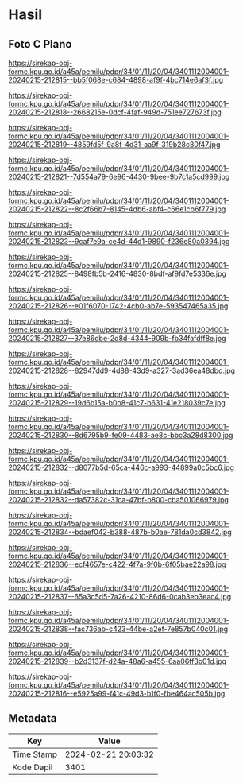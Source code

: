 # Hasil

## Foto C Plano

https://sirekap-obj-formc.kpu.go.id/a45a/pemilu/pdpr/34/01/11/20/04/3401112004001-20240215-212815--bb5f068e-c684-4898-af9f-4bc714e6af3f.jpg

https://sirekap-obj-formc.kpu.go.id/a45a/pemilu/pdpr/34/01/11/20/04/3401112004001-20240215-212818--2668215e-0dcf-4faf-949d-751ee727673f.jpg

https://sirekap-obj-formc.kpu.go.id/a45a/pemilu/pdpr/34/01/11/20/04/3401112004001-20240215-212819--4859fd5f-9a8f-4d31-aa9f-319b28c80f47.jpg

https://sirekap-obj-formc.kpu.go.id/a45a/pemilu/pdpr/34/01/11/20/04/3401112004001-20240215-212821--7d554a79-6e96-4430-9bee-9b7c1a5cd999.jpg

https://sirekap-obj-formc.kpu.go.id/a45a/pemilu/pdpr/34/01/11/20/04/3401112004001-20240215-212822--8c2f66b7-8145-4db6-abf4-c66e1cb6f779.jpg

https://sirekap-obj-formc.kpu.go.id/a45a/pemilu/pdpr/34/01/11/20/04/3401112004001-20240215-212823--9caf7e9a-ce4d-44d1-9890-f236e80a0394.jpg

https://sirekap-obj-formc.kpu.go.id/a45a/pemilu/pdpr/34/01/11/20/04/3401112004001-20240215-212825--8498fb5b-2416-4830-8bdf-af9fd7e5336e.jpg

https://sirekap-obj-formc.kpu.go.id/a45a/pemilu/pdpr/34/01/11/20/04/3401112004001-20240215-212826--e01f6070-1742-4cb0-ab7e-593547465a35.jpg

https://sirekap-obj-formc.kpu.go.id/a45a/pemilu/pdpr/34/01/11/20/04/3401112004001-20240215-212827--37e86dbe-2d8d-4344-909b-fb34fafdff8e.jpg

https://sirekap-obj-formc.kpu.go.id/a45a/pemilu/pdpr/34/01/11/20/04/3401112004001-20240215-212828--82947dd9-4d88-43d9-a327-3ad36ea48dbd.jpg

https://sirekap-obj-formc.kpu.go.id/a45a/pemilu/pdpr/34/01/11/20/04/3401112004001-20240215-212829--19d6b15a-b0b8-41c7-b631-41e218039c7e.jpg

https://sirekap-obj-formc.kpu.go.id/a45a/pemilu/pdpr/34/01/11/20/04/3401112004001-20240215-212830--8d6795b9-fe09-4483-ae8c-bbc3a28d8300.jpg

https://sirekap-obj-formc.kpu.go.id/a45a/pemilu/pdpr/34/01/11/20/04/3401112004001-20240215-212832--d8077b5d-65ca-446c-a993-44899a0c5bc6.jpg

https://sirekap-obj-formc.kpu.go.id/a45a/pemilu/pdpr/34/01/11/20/04/3401112004001-20240215-212832--da57382c-31ca-47bf-b800-cba501066979.jpg

https://sirekap-obj-formc.kpu.go.id/a45a/pemilu/pdpr/34/01/11/20/04/3401112004001-20240215-212834--bdaef042-b388-487b-b0ae-781da0cd3842.jpg

https://sirekap-obj-formc.kpu.go.id/a45a/pemilu/pdpr/34/01/11/20/04/3401112004001-20240215-212836--ecf4657e-c422-4f7a-9f0b-6f05bae22a98.jpg

https://sirekap-obj-formc.kpu.go.id/a45a/pemilu/pdpr/34/01/11/20/04/3401112004001-20240215-212837--65a3c5d5-7a26-4210-86d6-0cab3eb3eac4.jpg

https://sirekap-obj-formc.kpu.go.id/a45a/pemilu/pdpr/34/01/11/20/04/3401112004001-20240215-212838--fac736ab-c423-44be-a2ef-7e857b040c01.jpg

https://sirekap-obj-formc.kpu.go.id/a45a/pemilu/pdpr/34/01/11/20/04/3401112004001-20240215-212839--b2d3137f-d24a-48a6-a455-6aa06ff3b01d.jpg

https://sirekap-obj-formc.kpu.go.id/a45a/pemilu/pdpr/34/01/11/20/04/3401112004001-20240215-212816--e5925a99-f41c-49d3-b1f0-fbe464ac505b.jpg


## Metadata

| Key        | Value               |
| ---------- | ------------------- |
| Time Stamp | 2024-02-21 20:03:32 |
| Kode Dapil | 3401                |



